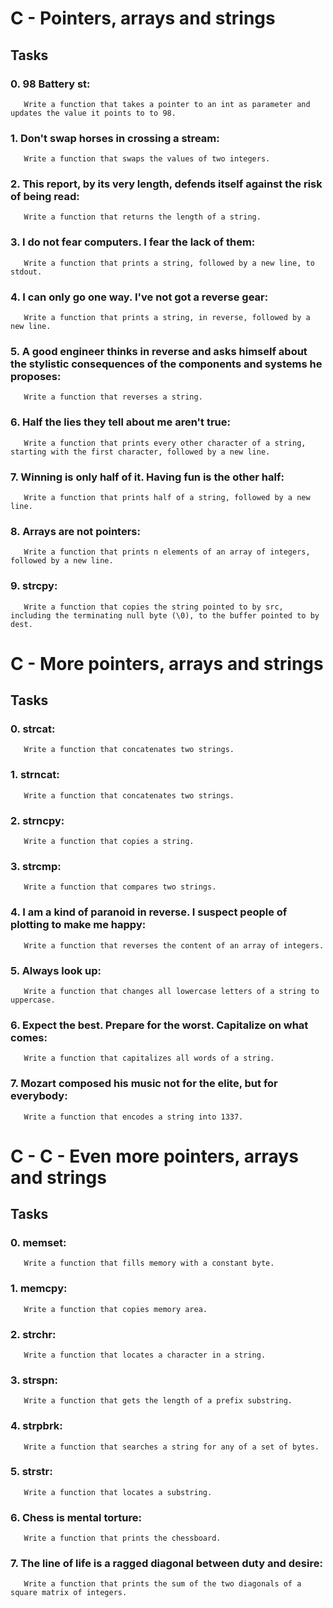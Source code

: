 # C - Pointers, arrays and strings

## Tasks

### 0. 98 Battery st:
       Write a function that takes a pointer to an int as parameter and updates the value it points to to 98.

### 1. Don't swap horses in crossing a stream:
       Write a function that swaps the values of two integers.

### 2. This report, by its very length, defends itself against the risk of being read:
       Write a function that returns the length of a string.

### 3. I do not fear computers. I fear the lack of them:
       Write a function that prints a string, followed by a new line, to stdout.

### 4. I can only go one way. I've not got a reverse gear:
       Write a function that prints a string, in reverse, followed by a new line.

### 5. A good engineer thinks in reverse and asks himself about the stylistic consequences of the components and systems he proposes:
       Write a function that reverses a string.

### 6. Half the lies they tell about me aren't true:
       Write a function that prints every other character of a string, starting with the first character, followed by a new line.

### 7. Winning is only half of it. Having fun is the other half:
       Write a function that prints half of a string, followed by a new line.

### 8. Arrays are not pointers:
       Write a function that prints n elements of an array of integers, followed by a new line.

### 9. strcpy:
       Write a function that copies the string pointed to by src, including the terminating null byte (\0), to the buffer pointed to by dest.


# C - More pointers, arrays and strings

## Tasks

### 0. strcat:
       Write a function that concatenates two strings.

### 1. strncat:
       Write a function that concatenates two strings.

### 2. strncpy:
       Write a function that copies a string.

### 3. strcmp:
       Write a function that compares two strings.

### 4. I am a kind of paranoid in reverse. I suspect people of plotting to make me happy:
       Write a function that reverses the content of an array of integers.

### 5. Always look up:
       Write a function that changes all lowercase letters of a string to uppercase.

### 6. Expect the best. Prepare for the worst. Capitalize on what comes:
       Write a function that capitalizes all words of a string.

### 7. Mozart composed his music not for the elite, but for everybody:
       Write a function that encodes a string into 1337.

# C - C - Even more pointers, arrays and strings

## Tasks

### 0. memset:
       Write a function that fills memory with a constant byte.

### 1. memcpy:
       Write a function that copies memory area.

### 2. strchr:
       Write a function that locates a character in a string.

### 3. strspn:
       Write a function that gets the length of a prefix substring.

### 4. strpbrk:
       Write a function that searches a string for any of a set of bytes.

### 5. strstr:
       Write a function that locates a substring.

### 6. Chess is mental torture:
       Write a function that prints the chessboard.

### 7. The line of life is a ragged diagonal between duty and desire:
       Write a function that prints the sum of the two diagonals of a square matrix of integers.
       